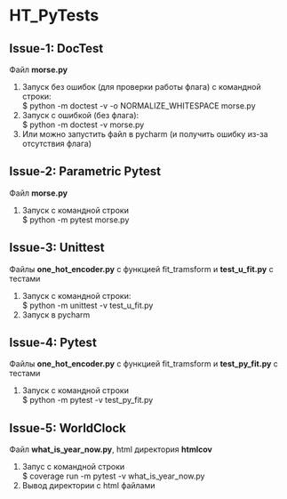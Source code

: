# HT_PyTests
## Issue-1: DocTest
Файл **morse.py**
1. Запуск без ошибок (для проверки работы флага) с командной строки: </br>
$ python -m doctest -v -o NORMALIZE_WHITESPACE morse.py
2. Запуск с ошибкой (без флага): </br>
$ python -m doctest -v morse.py
3. Или можно запустить файл в pycharm (и получить ошибку из-за отсутствия флага)

## Issue-2: Parametric Pytest
Файл **morse.py**
1. Запуск с командной строки </br>
$ python -m pytest morse.py

## Issue-3: Unittest
Файлы **one_hot_encoder.py** с функцией fit_tramsform и **test_u_fit.py** с тестами
1. Запуск с командной строки: </br>
$ python -m unittest -v test_u_fit.py
2. Запуск в pycharm

## Issue-4: Pytest
Файлы **one_hot_encoder.py** с функцией fit_tramsform и **test_py_fit.py** с тестами </br>
1. Запуск с командной строки</br>
$ python -m pytest -v test_py_fit.py

## Issue-5: WorldClock
Файл **what_is_year_now.py**, html директория **htmlcov**</br>
1. Запус с командной строки</br>
$ coverage run -m pytest -v what_is_year_now.py
2. Вывод директории с html файлами
